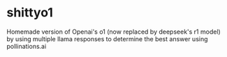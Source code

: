 # shittyo1
Homemade version of Openai's o1 (now replaced by deepseek's r1 model) by using multiple llama responses to determine the best answer using pollinations.ai
